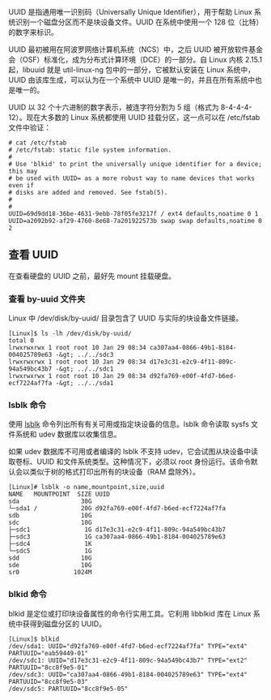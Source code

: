 

UUID 是指通用唯一识别码（Universally Unique Identifier），用于帮助 Linux 系统识别一个磁盘分区而不是块设备文件。UUID 在系统中使用一个 128 位（比特）的数字来标识。

UUID 最初被用在阿波罗网络计算机系统（NCS）中，之后 UUID 被开放软件基金会（OSF）标准化，成为分布式计算环境（DCE）的一部分。自 Linux 内核 2.15.1 起，libuuid 就是 util-linux-ng 包中的一部分，它被默认安装在 Linux 系统中，UUID 由该库生成，可以认为在一个系统中 UUID 是唯一的，并且在所有系统中也是唯一的。

UUID 以 32 个十六进制的数字表示，被连字符分割为 5 组（格式为 8-4-4-4-12）。现在大多数的 Linux 系统都使用 UUID 挂载分区，这一点可以在 /etc/fstab 文件中验证：

```
# cat /etc/fstab
# /etc/fstab: static file system information.
#
# Use 'blkid' to print the universally unique identifier for a device; this may
# be used with UUID= as a more robust way to name devices that works even if
# disks are added and removed. See fstab(5).
#
#
UUID=69d9dd18-36be-4631-9ebb-78f05fe3217f / ext4 defaults,noatime 0 1
UUID=a2092b92-af29-4760-8e68-7a201922573b swap swap defaults,noatime 0 2
```

## 查看 UUID

在查看硬盘的 UUID 之前，最好先 mount 挂载硬盘。

### 查看 by-uuid 文件夹

Linux 中 /dev/disk/by-uuid/ 目录包含了 UUID 与实际的块设备文件链接。

```
[Linux]$ ls -lh /dev/disk/by-uuid/
total 0
lrwxrwxrwx 1 root root 10 Jan 29 08:34 ca307aa4-0866-49b1-8184-004025789e63 -&gt; ../../sdc3
lrwxrwxrwx 1 root root 10 Jan 29 08:34 d17e3c31-e2c9-4f11-809c-94a549bc43b7 -&gt; ../../sdc1
lrwxrwxrwx 1 root root 10 Jan 29 08:34 d92fa769-e00f-4fd7-b6ed-ecf7224af7fa -&gt; ../../sda1
```

### lsblk 命令

使用 [lsblk](https://gnu-linux.readthedocs.io/zh/latest/Chapter01/00_lsblk.html#cmd-lsblk) 命令列出所有有关可用或指定块设备的信息。lsblk 命令读取 sysfs 文件系统和 udev 数据库以收集信息。

如果 udev 数据库不可用或者编译的 lsblk 不支持 udev，它会试图从块设备中读取卷标、UUID 和文件系统类型。这种情况下，必须以 root 身份运行。该命令默认会以类似于树的格式打印出所有的块设备（RAM 盘除外）。

```
[Linux]# lsblk -o name,mountpoint,size,uuid
NAME   MOUNTPOINT  SIZE UUID
sda                 30G
└─sda1 /            20G d92fa769-e00f-4fd7-b6ed-ecf7224af7fa
sdb                 10G
sdc                 10G
├─sdc1               1G d17e3c31-e2c9-4f11-809c-94a549bc43b7
├─sdc3               1G ca307aa4-0866-49b1-8184-004025789e63
├─sdc4               1K
└─sdc5               1G
sdd                 10G
sde                 10G
sr0               1024M
```

### blkid 命令

blkid 是定位或打印块设备属性的命令行实用工具。它利用 libblkid 库在 Linux 系统中获得到磁盘分区的 UUID。

```
[Linux]$ blkid
/dev/sda1: UUID="d92fa769-e00f-4fd7-b6ed-ecf7224af7fa" TYPE="ext4" PARTUUID="eab59449-01"
/dev/sdc1: UUID="d17e3c31-e2c9-4f11-809c-94a549bc43b7" TYPE="ext2" PARTUUID="8cc8f9e5-01"
/dev/sdc3: UUID="ca307aa4-0866-49b1-8184-004025789e63" TYPE="ext4" PARTUUID="8cc8f9e5-03"
/dev/sdc5: PARTUUID="8cc8f9e5-05"
```
